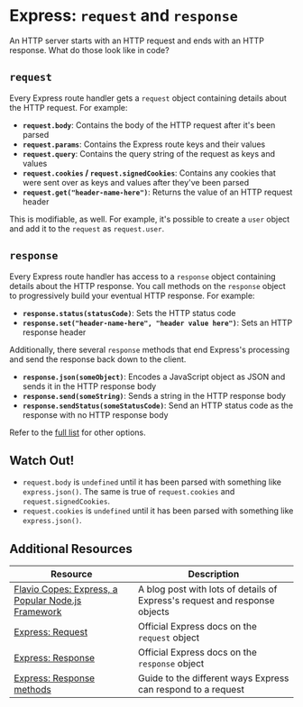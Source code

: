 # Express: `request` and `response`

An HTTP server starts with an HTTP request and ends with an HTTP response. What do those look like in code?

## `request`

Every Express route handler gets a `request` object containing details about the HTTP request. For example:

* **`request.body`**: Contains the body of the HTTP request after it's been parsed
* **`request.params`**: Contains the Express route keys and their values
* **`request.query`**: Contains the query string of the request as keys and values
* **`request.cookies` / `request.signedCookies`**: Contains any cookies that were sent over as keys and values after they've been parsed
* **`request.get("header-name-here")`**: Returns the value of an HTTP request header

This is modifiable, as well. For example, it's possible to create a `user` object and add it to the `request` as `request.user`.

## `response`

Every Express route handler has access to a `response` object containing details about the HTTP response. You call methods on the `response` object to progressively build your eventual HTTP response. For example:

* **`response.status(statusCode)`**: Sets the HTTP status code
* **`response.set("header-name-here", "header value here")`**: Sets an HTTP response header

Additionally, there several `response` methods that end Express's processing and send the response back down to the client.

* **`response.json(someObject)`**: Encodes a JavaScript object as JSON and sends it in the HTTP response body
* **`response.send(someString)`**: Sends a string in the HTTP response body
* **`response.sendStatus(someStatusCode)`**: Send an HTTP status code as the response with no HTTP response body

Refer to the [full list](https://expressjs.com/en/guide/routing.html#response-methods) for other options.

## Watch Out!

* `request.body` is `undefined` until it has been parsed with something like `express.json()`. The same is true of `request.cookies` and `request.signedCookies`.
* `request.cookies` is `undefined` until it has been parsed with something like `express.json()`.

## Additional Resources

| Resource | Description |
| --- | --- |
| [Flavio Copes: Express, a Popular Node.js Framework](https://flaviocopes.com/express/) | A blog post with lots of details of Express's request and response objects |
| [Express: Request](https://expressjs.com/en/4x/api.html#req) | Official Express docs on the `request` object |
| [Express: Response](https://expressjs.com/en/4x/api.html#res) | Official Express docs on the `response` object |
| [Express: Response methods](https://expressjs.com/en/guide/routing.html#response-methods) | Guide to the different ways Express can respond to a request |
